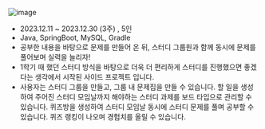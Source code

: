 ![image](https://github.com/pado7sea/123123/assets/140683237/b41cbeda-e5fd-4f34-a74d-c7a7dab51b92)


- 2023.12.11 ~ 2023.12.30 (3주) , 5인
- Java, SpringBoot, MySQL, Gradle
- 공부한 내용을 바탕으로 문제를 만들어 온 뒤, 스터디 그룹원과 함께 동시에 문제를 풀어보며 실력을 늘리자!
- 1학기 때 했던 스터디 방식을 바탕으로 더욱 더 편리하게 스터디를 진행했으면 좋겠다는 생각에서 시작된 사이드 프로젝트 입니다.
- 사용자는 스터디 그룹을 만들고, 그룹 내 문제집을 만들 수 있습니다. 할 일을 생성하여 주어진 스터디 모임날까지 해야하는 스터디 과제를 보드 타입으로 관리할 수 있습니다. 퀴즈방을 생성하여 스터디 모임날 동시에 스터디 문제를 풀며 공부할 수 있습니다. 퀴즈 랭킹이 나오며 경험치를 올릴 수 있습니다.
